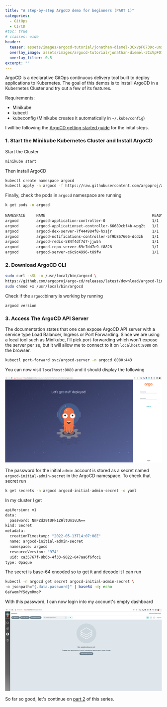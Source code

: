```yaml
---
title: "A step-by-step ArgoCD demo for beginners (PART 1)"
categories:
  - GitOps
  - CI/CD
#toc: true
# classes: wide
header:
  teaser: assets/images/argocd-tutorial/jonathan-diemel-3CxVpFO739c-unsplash.jpg
  overlay_image: assets/images/argocd-tutorial/jonathan-diemel-3CxVpFO739c-unsplash.jpg
  overlay_filter: 0.5
excerpt: ""
---
```

ArgoCD is a declarative GitOps continuous delivery tool built to deploy applications to Kubernetes. The goal of this demos is to install ArgoCD in a Kubernetes Cluster and try out a few of its features.

Requirements:
- Minikube
- kubectl
- kubeconfig (Minikube creates it automatically in `~/.kube/config`)

I will be following the [ArgoCD getting started guide](https://argo-cd.readthedocs.io/en/stable/getting_started/) for the inital steps.


### 1. Start the Minikube Kubernetes Cluster and Install ArgoCD
Start the Cluster
```bash
minikube start
```
Then install ArgoCD
```bash
kubectl create namespace argocd
kubectl apply -n argocd -f https://raw.githubusercontent.com/argoproj/argo-cd/stable/manifests/install.yaml
```
Finally, check the pods in `argocd` namespace are running

    
```bash
k get pods -n argocd

NAMESPACE     NAME                                                READY   STATUS    RESTARTS   AGE
argocd        argocd-application-controller-0                     1/1     Running   2          7h3m
argocd        argocd-applicationset-controller-66689cbf4b-wpg2t   1/1     Running   2          7h3m
argocd        argocd-dex-server-7f444984f8-hxsjr                  1/1     Running   1          7h3m
argocd        argocd-notifications-controller-5f9b867666-dcdzh    1/1     Running   1          7h3m
argocd        argocd-redis-584f4df7d7-jjw5h                       1/1     Running   1          7h3m
argocd        argocd-repo-server-69c7dd7c9-f8828                  1/1     Running   1          7h3m
argocd        argocd-server-c6c9c4996-t89fw                       1/1     Running   1          7h3m
```

### 2. Download ArgoCD CLI
``` bash
sudo curl -sSL -o /usr/local/bin/argocd \
https://github.com/argoproj/argo-cd/releases/latest/download/argocd-linux-amd64
sudo chmod +x /usr/local/bin/argocd
```
Check if the `argocd`binary is working by running
```bash 
argocd version
```

### 3. Access The ArgoCD API Server

The documentation states that one can expose ArgoCD API server with a service type Load Balancer, Ingress or Port Forwarding. Since we are using a local tool such as Minikube, I'll pick port-forwarding which won't expose the server per se, but it will allow me to connect to it on `localhost:8080` on the browser.

```bash
kubectl port-forward svc/argocd-server -n argocd 8080:443
```
You can now visit `localhost:8080` and it should display the following

![local-argocd-landing-page](../assets/images/argocd-tutorial/local-landing-page.png)

The password for the initial `admin` account is stored as a secret named `argocd-initial-admin-secret` in the ArgoCD namespace. To check that secret run
```bash
k get secrets -n argocd argocd-initial-admin-secret -o yaml
```
In my cluster I get
```bash
apiVersion: v1
data:
  password: NmFZd29tUFk1ZHltUm1vUA==
kind: Secret
metadata:
  creationTimestamp: "2022-05-13T14:07:08Z"
  name: argocd-initial-admin-secret
  namespace: argocd
  resourceVersion: "974"
  uid: ca35767f-8b6b-4f33-9022-047aa6f6fcc1
type: Opaque
```
The secret is base-64 encoded so to get it and decode it I can run
```bash
kubectl -n argocd get secret argocd-initial-admin-secret \
-o jsonpath="{.data.password}" | base64 -d; echo
6aYwomPY5dymRmoP
```
With this password, I can now login into my account's empty dashboard

![logged-in-dashboard](../assets/images/argocd-tutorial/logged-in-screenshot.png)

So far so good, let's continue on [part 2](https://torresdacosta.com/argocd-demo-part2) of this series.